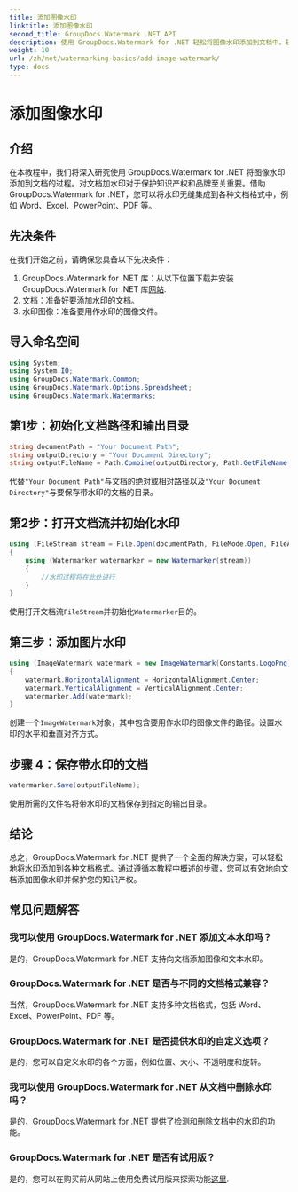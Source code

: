 ```yaml
---
title: 添加图像水印
linktitle: 添加图像水印
second_title: GroupDocs.Watermark .NET API
description: 使用 GroupDocs.Watermark for .NET 轻松将图像水印添加到文档中。轻松保护您的知识产权。
weight: 10
url: /zh/net/watermarking-basics/add-image-watermark/
type: docs
---
```

# 添加图像水印

## 介绍
在本教程中，我们将深入研究使用 GroupDocs.Watermark for .NET 将图像水印添加到文档的过程。对文档加水印对于保护知识产权和品牌至关重要。借助 GroupDocs.Watermark for .NET，您可以将水印无缝集成到各种文档格式中，例如 Word、Excel、PowerPoint、PDF 等。
## 先决条件
在我们开始之前，请确保您具备以下先决条件：
1.  GroupDocs.Watermark for .NET 库：从以下位置下载并安装 GroupDocs.Watermark for .NET 库[网站](https://releases.groupdocs.com/Watermark/net/).
2. 文档：准备好要添加水印的文档。
3. 水印图像：准备要用作水印的图像文件。

## 导入命名空间
```csharp
using System;
using System.IO;
using GroupDocs.Watermark.Common;
using GroupDocs.Watermark.Options.Spreadsheet;
using GroupDocs.Watermark.Watermarks;
```
## 第1步：初始化文档路径和输出目录
```csharp
string documentPath = "Your Document Path";
string outputDirectory = "Your Document Directory";
string outputFileName = Path.Combine(outputDirectory, Path.GetFileName(documentPath));
```
代替`"Your Document Path"`与文档的绝对或相对路径以及`"Your Document Directory"`与要保存带水印的文档的目录。
## 第2步：打开文档流并初始化水印
```csharp
using (FileStream stream = File.Open(documentPath, FileMode.Open, FileAccess.ReadWrite))
{
    using (Watermarker watermarker = new Watermarker(stream))
    {
        //水印过程将在此处进行
    }
}
```
使用打开文档流`FileStream`并初始化`Watermarker`目的。
## 第三步：添加图片水印
```csharp
using (ImageWatermark watermark = new ImageWatermark(Constants.LogoPng))
{
    watermark.HorizontalAlignment = HorizontalAlignment.Center;
    watermark.VerticalAlignment = VerticalAlignment.Center;
    watermarker.Add(watermark);
}
```
创建一个`ImageWatermark`对象，其中包含要用作水印的图像文件的路径。设置水印的水平和垂直对齐方式。
## 步骤 4：保存带水印的文档
```csharp
watermarker.Save(outputFileName);
```
使用所需的文件名将带水印的文档保存到指定的输出目录。

## 结论
总之，GroupDocs.Watermark for .NET 提供了一个全面的解决方案，可以轻松地将水印添加到各种文档格式。通过遵循本教程中概述的步骤，您可以有效地向文档添加图像水印并保护您的知识产权。
## 常见问题解答
### 我可以使用 GroupDocs.Watermark for .NET 添加文本水印吗？
是的，GroupDocs.Watermark for .NET 支持向文档添加图像和文本水印。
### GroupDocs.Watermark for .NET 是否与不同的文档格式兼容？
当然，GroupDocs.Watermark for .NET 支持多种文档格式，包括 Word、Excel、PowerPoint、PDF 等。
### GroupDocs.Watermark for .NET 是否提供水印的自定义选项？
是的，您可以自定义水印的各个方面，例如位置、大小、不透明度和旋转。
### 我可以使用 GroupDocs.Watermark for .NET 从文档中删除水印吗？
是的，GroupDocs.Watermark for .NET 提供了检测和删除文档中的水印的功能。
### GroupDocs.Watermark for .NET 是否有试用版？
是的，您可以在购买前从网站上使用免费试用版来探索功能[这里](https://releases.groupdocs.com/).
